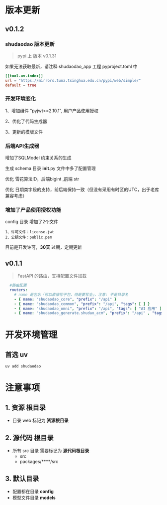 
# 版本更新

## v0.1.2

### shudaodao 版本更新

  > pypi 上 版本 v0.1.31

  如果无法获取最新，请注释 shudaodao_app 工程 pyproject.toml 中
```toml
[[tool.uv.index]]
url = "https://mirrors.tuna.tsinghua.edu.cn/pypi/web/simple/"
default = true
```



### 开发环境变化
  1、增加组件 "pyjwt>=2.10.1", 用户产品使用授权

  2、优化了代码生成器

  3、更新的模版文件

### 后端API生成器
  增加了SQLModel 约束关系的生成

  生成 schema 目录 __init__.py 文件中多了配置管理

  优化 雪花算法ID，后端bigint ,前端 str

  优化 日期类字段的支持，前后端保持一致（但没有采用有时区的UTC，出于老库兼容考虑）
  
### 增加了产品使用授权功能
  config 目录 增加了2个文件

    1、许可文件：license.jwt
    2、公钥文件：public.pem

  目前是开发许可，**30天** 过期，定期更新

  


## v0.1.1
  > FastAPI 的路由，支持配置文件加载 
```yaml
  #路由配置
  routers:
    # name 是包名「可以直接写子包，但是要写全」，注意: 不是目录名
    - { name: "shudaodao_core", "prefix": "/api" }
    - { name: "shudaodao_common", "prefix": "/api", "tags": [ ] }
    - { name: "shudaodao_omni", "prefix": "/api", "tags": [ "AI 应用" ] }
    - { name: "shudaodao_generate.shudao_acm", "prefix": "/api" , "tags": [ "访问控制系统" ] }

```

# 开发环境管理 
## 首选 uv

    uv add shudaodao

# 注意事项

## 1. 资源 根目录
- 目录 web 标记为  **资源根目录**

## 2. 源代码 根目录
- 所有 src 目录 需要标记为 **源代码根目录**
  - src
  - packages/****/src

## 3. 默认目录
- 配置都在目录 **config** 
- 模型文件目录 **models**



